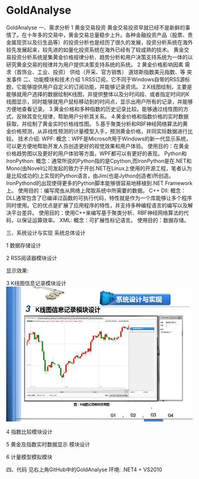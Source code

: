 # GoldAnalyse
GoldAnalyse
一、需求分析
1 黄金交易投资
黄金交易投资早就已经不是新鲜的事情了。在十年多的交易中，黄金交易总量稳步上升。各种金融投资产品（股票、贵金属现货以及衍生品等）的投资分析也是经历了很久的发展，投资分析系统在海外较先发展起来，较先进的如量化投资系统在海外已经有了较成熟的技术。
黄金交易投资分析系统是集黄金价格规律分析、趋势分析和用户决策支持系统为一体的以研究黄金交易的规律并为用户提供决策支持系统的系统。
2 黄金价格影响因素
需求（首饰业、工业、投资）
供给（开采、官方销售）
道琼斯指数美元指数、等
突发事件
二、功能模块和技术介绍
1.RSS订阅，它不同于Windows自带的RSS源标题，它能够提供用户自定义的订阅功能，并能够记录资讯。
2.K线图绘制，主要是能够就用户选择的数据绘制K线图，并提供整体以及分时间段、或者指定时间的K线图显示，同时能够就用户鼠标移动到的时间点，显示出用户所有的记录，并能够方便地查看记录。
3.黄金价格和多种指数的历史记录比较。能够通过线性图的方式，反映其变化规律，帮助用户分析其关系。
4.黄金价格和指数价格的实时数据获取，并绘制了黄金实时价格线性图。
5.基于聚类分析和RBF神经网络算法的黄金价格预测，从非线性预测的计量模型入手，预测黄金价格，并同实际数据进行比较。
技术介绍:
WPF:
概念：WPF是Microsoft用于Windows的新一代显示系统，可以更方便地帮助开发人员创造更好的视觉效果和用户体验。
使用目的：在黄金价格趋势图以及更好的用户体验等方面，WPF都可以有更好的表现。
Python和IronPython:
概念：通常所说的Python指的是Cpython,而IronPython是在.NET和Mono(由Novell公司发起的致力于开创.NET在Linux上使用的开源工程，笔者认为是比较成功的)上实现的Python语言，由Jim(也是Jython创造者)所创造。IronPythond的出现使得更多的Python脚本能够很容易地移植到.NET Framework上。
使用目的：编写爬虫从网络上爬取系统中所需要的数据。
C++ Dll:
概念： DLL通常包含了已编译过函数的可执行代码，特性就是作为一个库能够让多个程序同时使用。它的优点是扩展了应用程序的特性，并支持多种编程语言的编写以及解决平台差异。
使用目的：使用C++来编写基于聚类分析、RBF神经网络算法的代码，以保证运算效率。
XML:
概念：可扩展性标记语言。
使用目的：数据存储。
 
三、系统设计与实现
系统总体设计

1 数据存储设计

2 RSS阅读器模块设计

显示效果:

3 K线图信息记录模块设计
![ABC](https://github.com/nonexttime/GoldAnalyse/blob/master/Images/k01.JPG)

4 指数比较模块设计

5 黄金及指数实时数据显示 模块设计


6 计量模型模拟模块

 
四、代码
见右上角GitHub中的GoldAnalyse
环境: .NET4 + VS2010
